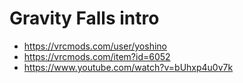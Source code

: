 # Gravity Falls intro

- https://vrcmods.com/user/yoshino
- https://vrcmods.com/item?id=6052
- https://www.youtube.com/watch?v=bUhxp4u0v7k